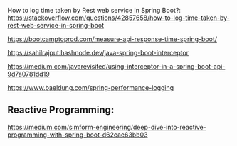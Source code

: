 How to log time taken by Rest web service in Spring Boot?:
https://stackoverflow.com/questions/42857658/how-to-log-time-taken-by-rest-web-service-in-spring-boot



https://bootcamptoprod.com/measure-api-response-time-spring-boot/

https://sahilrajput.hashnode.dev/java-spring-boot-interceptor

https://medium.com/javarevisited/using-interceptor-in-a-spring-boot-api-9d7a0781dd19


https://www.baeldung.com/spring-performance-logging


Reactive Programming:
-----------
https://medium.com/simform-engineering/deep-dive-into-reactive-programming-with-spring-boot-d62cae63bb03
